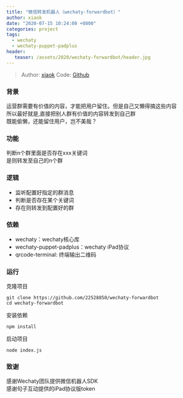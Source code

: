 ```yaml
---
title: "微信转发机器人（wechaty-forwardbot）"
author: xiaok
date: "2020-07-15 10:24:00 +0800"
categories: project
tags:
  - wechaty
  - wechaty-puppet-padplus
header:
   teaser: /assets/2020/wechaty-forwardbot/header.jpg
---
```

> Author: [xiaok](https://github.com/22528850)
> Code: [Github](https://github.com/22528850/wechaty-forwardbot)

### 背景

运营群需要有价值的内容，才能把用户留住。但是自己又懒得搞这些内容<br>所以最好就是,直接把别人群有价值的内容转发到自己群<br>既能偷懒，还能留住用户，岂不美哉？

### 功能

判断n个群里面是否存在xxx关键词<br>是则转发至自己的n个群

### 逻辑

- 监听配置好指定的群消息
- 判断是否存在某个关键词
- 存在则转发到配置好的群

### 依赖

- wechaty：wechaty核心库
- wechaty-puppet-padplus：wechaty iPad协议
- qrcode-terminal: 终端输出二维码

### 运行

克隆项目
```shell
git clone https://github.com/22528850/wechaty-forwardbot
cd wechaty-forwardbot
```

安装依赖
```shell
npm install
```

启动项目
```shell
node index.js
```

### 致谢

感谢Wechaty团队提供微信机器人SDK<br>感谢句子互动提供的iPad协议版token
